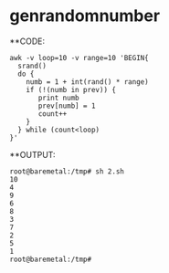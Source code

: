 # genrandomnumber

**CODE:

```
awk -v loop=10 -v range=10 'BEGIN{
  srand()
  do {
    numb = 1 + int(rand() * range)
    if (!(numb in prev)) {
       print numb
       prev[numb] = 1
       count++
    }
  } while (count<loop)
}'
```

**OUTPUT:
```
root@baremetal:/tmp# sh 2.sh
10
4
9
6
8
3
7
2
5
1
root@baremetal:/tmp#
```
